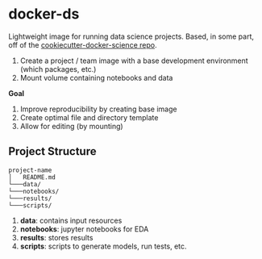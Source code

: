 # docker-ds

Lightweight image for running data science projects. Based, in some part, off of the [cookiecutter-docker-science repo](https://github.com/docker-science/cookiecutter-docker-science).

1. Create a project / team image with a base development environment (which packages, etc.)
2. Mount volume containing notebooks and data

**Goal**

1. Improve reproducibility by creating base image
2. Create optimal file and directory template
3. Allow for editing (by mounting)

## Project Structure

```
project-name
│   README.md
└───data/
└───notebooks/
└───results/
└───scripts/
```

1. **data**: contains input resources
2. **notebooks**: jupyter notebooks for EDA
3. **results**: stores results
4. **scripts**: scripts to generate models, run tests, etc.

